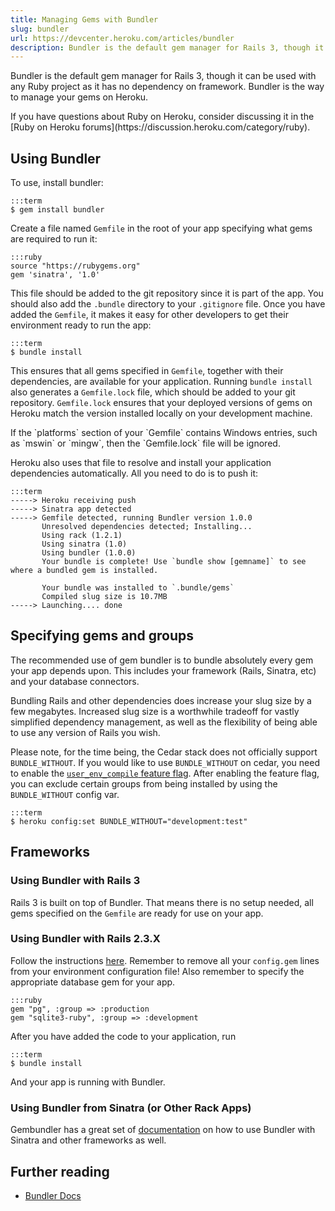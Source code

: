 ```yaml
---
title: Managing Gems with Bundler
slug: bundler
url: https://devcenter.heroku.com/articles/bundler
description: Bundler is the default gem manager for Rails 3, though it can be used with any Ruby project. It's the recommended way to manage your gems on Heroku.
---
```


Bundler is the default gem manager for Rails 3, though it can be used with any Ruby project as it has no dependency on framework.  Bundler is the way to manage your gems on Heroku.

<div class="note" markdown="1">
If you have questions about Ruby on Heroku, consider discussing it in the [Ruby on Heroku forums](https://discussion.heroku.com/category/ruby).
</div>

Using Bundler
-------------

To use, install bundler:

    :::term
    $ gem install bundler

Create a file named `Gemfile` in the root of your app specifying what gems are required to run it:

    :::ruby
    source "https://rubygems.org"
    gem 'sinatra', '1.0'

This file should be added to the git repository since it is part of the app. You should also add the `.bundle` directory to your `.gitignore` file.  Once you have added the `Gemfile`, it makes it easy for other developers to get their environment ready to run the app:

    :::term
    $ bundle install

This ensures that all gems specified in `Gemfile`, together with their dependencies, are available for your application.  Running `bundle install` also generates a `Gemfile.lock` file, which should be added to your git repository. `Gemfile.lock` ensures that your deployed versions of gems on Heroku match the version installed locally on your development machine.

<div class="warning" markdown="1">
If the `platforms` section of your `Gemfile` contains Windows entries, such as `mswin` or `mingw`, then the `Gemfile.lock` file will be ignored.  
</div>

Heroku also uses that file to resolve and install your application dependencies automatically. All you need to do is to push it:

    :::term
    -----> Heroku receiving push
    -----> Sinatra app detected
    -----> Gemfile detected, running Bundler version 1.0.0
           Unresolved dependencies detected; Installing...
           Using rack (1.2.1) 
           Using sinatra (1.0) 
           Using bundler (1.0.0) 
           Your bundle is complete! Use `bundle show [gemname]` to see where a bundled gem is installed.

           Your bundle was installed to `.bundle/gems`
           Compiled slug size is 10.7MB
    -----> Launching.... done

Specifying gems and groups
------------------------

The recommended use of gem bundler is to bundle absolutely every gem your app depends upon.  This includes your framework (Rails, Sinatra, etc) and your database connectors. 

Bundling Rails and other dependencies does increase your slug size by a few megabytes.  Increased slug size is a worthwhile tradeoff for vastly simplified dependency management, as well as the flexibility of being able to use any version of Rails you wish.

Please note, for the time being, the Cedar stack does not officially support `BUNDLE_WITHOUT`. If you would like to use `BUNDLE_WITHOUT` on cedar, you need to enable the [`user_env_compile` feature flag](https://devcenter.heroku.com/articles/labs-user-env-compile). After enabling the feature flag, you can exclude certain groups from being installed by using the `BUNDLE_WITHOUT` config var.

    :::term
    $ heroku config:set BUNDLE_WITHOUT="development:test"

Frameworks
---------

### Using Bundler with Rails 3

Rails 3 is built on top of Bundler. That means there is no setup needed, all gems specified on the `Gemfile` are ready for use on your app.
    
### Using Bundler with Rails 2.3.X

Follow the instructions [here](http://gembundler.com/rails23.html).  Remember to remove all your `config.gem` lines from your environment configuration file!  Also remember to specify the appropriate database gem for your app.

    :::ruby
    gem "pg", :group => :production
    gem "sqlite3-ruby", :group => :development
    
After you have added the code to your application, run

    :::term
    $ bundle install
    
And your app is running with Bundler.

### Using Bundler from Sinatra (or Other Rack Apps)

Gembundler has a great set of [documentation](http://gembundler.com/sinatra.html) on how to use Bundler with Sinatra and other frameworks as well.


Further reading
---------------

* [Bundler Docs](http://gembundler.com/)